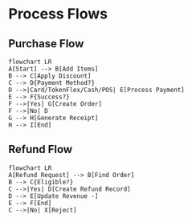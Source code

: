 # Process Flows

## Purchase Flow
```mermaid
flowchart LR
A[Start] --> B[Add Items]
B --> C[Apply Discount]
C --> D{Payment Method?}
D -->|Card/TokenFlex/Cash/POS| E[Process Payment]
E --> F{Success?}
F -->|Yes| G[Create Order]
F -->|No| D
G --> H[Generate Receipt]
H --> I[End]
```

## Refund Flow
```mermaid
flowchart LR
A[Refund Request] --> B[Find Order]
B --> C{Eligible?}
C -->|Yes| D[Create Refund Record]
D --> E[Update Revenue -]
E --> F[End]
C -->|No| X[Reject]
```
